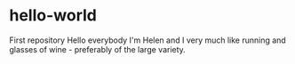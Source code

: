 # hello-world
First repository
Hello everybody
I'm Helen and I very much like running and glasses of wine - preferably of the large variety.
